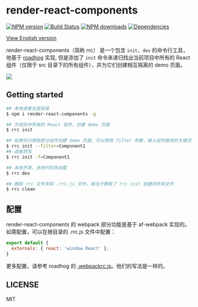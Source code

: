 # render-react-components

[![NPM version](https://img.shields.io/npm/v/render-react-components.svg?style=flat)](https://npmjs.org/package/render-react-components)
[![Build Status](https://img.shields.io/travis/lewis617/render-react-components.svg?style=flat)](https://travis-ci.org/lewis617/render-react-components)
[![NPM downloads](http://img.shields.io/npm/dm/render-react-components.svg?style=flat)](https://npmjs.org/package/render-react-components)
[![Dependencies](https://david-dm.org/lewis617/render-react-components/status.svg)](https://david-dm.org/lewis617/render-react-components)

[View English version](https://github.com/lewis617/render-react-components/blob/master/README.md)

render-react-components（简称 rrc） 是一个包含 `init`、`dev` 的命令行工具，他基于 [roadhog](https://github.com/sorrycc/roadhog) 实现, 但是添加了 `init` 命令来递归找出当前项目中所有的 React 组件（仅限于 src 目录下的所有组件），并为它们创建相互隔离的 demo 页面。

![](https://img.alicdn.com/tfs/TB1VPzQnHGYBuNjy0FoXXciBFXa-894-444.gif)

## Getting started
```bash
## 本地或者全局安装
$ npm i render-react-components -g

## 为项目中所有的 React 组件，创建 demo 页面
$ rrc init

## 如果你只想给部分组件创建 demo 页面，可以使用 filter 参数，输入组件路径的关键词即可
$ rrc init --filter=Component1
## 或者简写
$ rrc init -f=Component1

## 本地开发，支持代码热加载
$ rrc dev

## 删除 rrc 文件夹和 .rrc.js 文件，相当于删除了 rrc init 创建的所有文件
$ rrc clean

```

## 配置
render-react-components 的 webpack 部分功能是基于 af-webpack 实现的。如需配置，可以在根目录的 .rrc.js 文件中配置：

```js
export default {
  externals: { react: 'window.React' },
}
```

更多配置，请参考 roadhog 的 [.webpackrc.js](https://github.com/sorrycc/roadhog/blob/master/README_zh-cn.md#%E9%85%8D%E7%BD%AE)。他们的写法是一样的。

## LICENSE

MIT